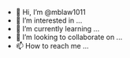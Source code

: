- 👋 Hi, I’m @mblaw1011
- 👀 I’m interested in ...
- 🌱 I’m currently learning ...
- 💞️ I’m looking to collaborate on ...
- 📫 How to reach me ...

<!---
mblaw1011/mblaw1011 is a ✨ special ✨ repository because its `README.md` (this file) appears on your GitHub profile.
You can click the Preview link to take a look at your changes.
hey hey
--->
